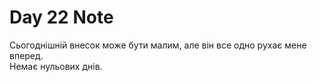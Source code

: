 # Day 22 Note

Сьогоднішній внесок може бути малим, але він все одно рухає мене вперед.  
Немає нульових днів.

